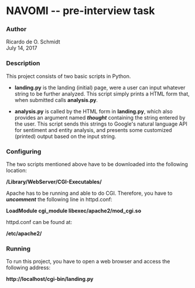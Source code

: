 # NAVOMI -- pre-interview task

### Author

Ricardo de O. Schmidt  
July 14, 2017


### Description

This project consists of two basic scripts in Python.

* __landing.py__ is the landing (initial) page, were a user can input whatever
string to be further analyzed. This script simply prints a HTML form that, when
submitted calls __analysis.py__.

* __analysis.py__ is called by the HTML form in __landing.py__, which also
provides an argument named *__thought__* containing the string entered by the
user. This script sends this strings to Google's natural language API for
sentiment and entity analysis, and presents some customized (printed) output
based on the input string.


### Configuring

The two scripts mentioned above have to be downloaded into the following
location:

<b>/Library/WebServer/CGI-Executables/</b>

Apache has to be running and able to do CGI. Therefore, you have to *__uncomment__*
the following line in httpd.conf:

<b>LoadModule cgi_module libexec/apache2/mod_cgi.so</b>

httpd.conf can be found at:

<b>/etc/apache2/</b>

### Running

To run this project, you have to open a web browser and access the following
address:

<b>http://localhost/cgi-bin/landing.py</b>

